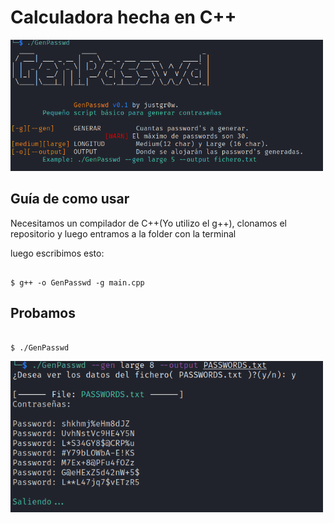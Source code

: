 # Calculadora hecha en C++

<img src="https://github.com/justgr0w/GenPasswd/blob/main/images/menu.png" width="500">

## Guía de como usar

Necesitamos un compilador de C++(Yo utilizo el g++), clonamos el repositorio y luego entramos a la folder con la terminal

luego escribimos esto:

~~~

$ g++ -o GenPasswd -g main.cpp

~~~

## Probamos

~~~

$ ./GenPasswd

~~~

<img src="https://github.com/justgr0w/GenPasswd/blob/main/images/example.png" width="500">




